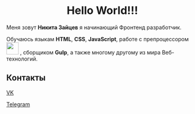<h1 align="center">Hello World!!!</h1>

Меня зовут __Никита Зайцев__ я начинающий Фронтенд разработчик.

Обучаюсь языкам __HTML__, __CSS__, __JavaScript__, работе с препроцессором 
            <img src="https://cdn.jsdelivr.net/gh/devicons/devicon/icons/adonisjs/adonisjs-original.svg" height="32" />
          , сборщиком __Gulp__, а также многому другому из мира Веб-технологий.

## Контакты

[VK](https://vk.com/nikitazaitsev1986)

[Telegram](https://t.me/Nikitazaitsev1986)



